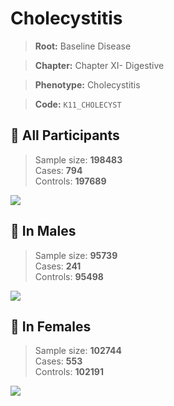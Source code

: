 # Cholecystitis

> **Root:** Baseline Disease  

> **Chapter:** Chapter XI- Digestive  

> **Phenotype:** Cholecystitis  

> **Code:** `K11_CHOLECYST`

## 🧪 All Participants  
> Sample size: **198483**  
> Cases: **794**  
> Controls: **197689**
<img src="/Disease/Figures/ALL/Baseline/K11_CHOLECYST.png"/>
<CsvTable src="/Disease_Data/ALL/Baseline/LG_K11_CHOLECYST.csv" label="🔍 View full results" />

## 👨 In Males  
> Sample size: **95739**  
> Cases: **241**  
> Controls: **95498**
<img src="/Disease/Figures/Male/Baseline/K11_CHOLECYST.png"/>
<CsvTable src="/Disease_Data/Male/Baseline/LG_K11_CHOLECYST.csv" label="🔍 View full results" />

## 👩 In Females  
> Sample size: **102744**  
> Cases: **553**  
> Controls: **102191**
<img src="/Disease/Figures/Female/Baseline/K11_CHOLECYST.png"/>
<CsvTable src="/Disease_Data/Female/Baseline/LG_K11_CHOLECYST.csv" label="🔍 View full results" />
